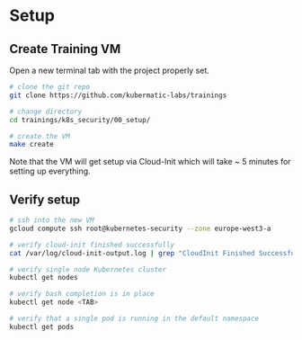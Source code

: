 # Setup

## Create Training VM

Open a new terminal tab with the project properly set.

```bash
# clone the git repo
git clone https://github.com/kubermatic-labs/trainings

# change directory
cd trainings/k8s_security/00_setup/

# create the VM
make create
```

Note that the VM will get setup via Cloud-Init which will take ~ 5 minutes for setting up everything.

## Verify setup

```bash
# ssh into the new VM
gcloud compute ssh root@kubernetes-security --zone europe-west3-a

# verify cloud-init finished successfully
cat /var/log/cloud-init-output.log | grep "CloudInit Finished Successfully"

# verify single node Kubernetes cluster
kubectl get nodes

# verify bash completion is in place
kubectl get node <TAB>

# verify that a single pod is running in the default namespace
kubectl get pods
```
